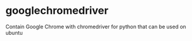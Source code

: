# googlechromedriver

Contain Google Chrome with chromedriver for python that can be used on ubuntu
